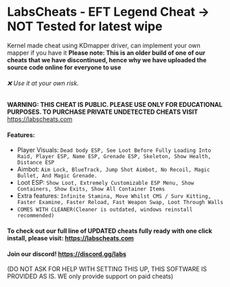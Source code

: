 # LabsCheats - EFT Legend Cheat -> NOT Tested for latest wipe

Kernel made cheat using KDmapper driver, can implement your own mapper if you have it
**Please note: This is an older build of one of our cheats that we have discontinued, hence why we have uploaded the source code online for everyone to use**

###### ❌ Use it at your own risk.
**WARNING: THIS CHEAT IS PUBLIC. PLEASE USE ONLY FOR EDUCATIONAL PURPOSES. TO PURCHASE PRIVATE UNDETECTED CHEATS VISIT** https://labscheats.com

#### Features:
- Player Visuals: `Dead body ESP, See Loot Before Fully Loading Into Raid, Player ESP, Name ESP, Grenade ESP, Skeleton, Show Health, Distance ESP`
- Aimbot: `Aim Lock, BlueTrack, Jump Shot Aimbot, No Recoil, Magic Bullet, And Magic Grenade.`
- Loot ESP: `Show Loot, Extremely Customizable ESP Menu, Show Containers, Show Exits, Show All Container Items`
- Extra features:  `Infinite Stamina, Move Whilst CMS / Surv Kitting, Faster Examine, Faster Reload, Fast Weapon Swap, Loot Through Walls`
- `COMES WITH CLEANER(Cleaner is outdated, windows reinstall recommended)`

#### **To check out our full line of UPDATED cheats fully ready with one click install, please visit:** https://labscheats.com

#### Join our discord! https://discord.gg/labs


(DO NOT ASK FOR HELP WITH SETTING THIS UP, THIS SOFTWARE IS PROVIDED AS IS. WE only provide support on paid cheats) 
